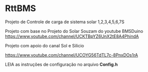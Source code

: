 # RttBMS

Projeto de Controle de carga de sistema solar 1,2,3,4,5,6,7S 

Projeto com base no Projeto do Solar Souzam do youtube BMSDuino
https://www.youtube.com/channel/UCKTBpYZ6UnX2tE8A4PhindA

Projeto com apoio do canal Sol e Silicio

https://www.youtube.com/channel/UCOYG56TdTL7c-8PnxDOs1rA


LEIA as instruções de configuração no arquivo <b>Config.h</b>